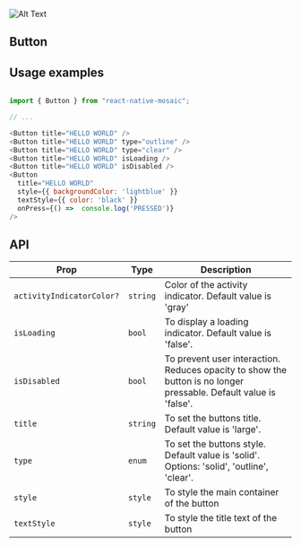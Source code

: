 ![Alt Text](https://drive.google.com/uc?export=view&id=1ci-R2nI_52PlqigEbQ14wzJbE39zDQ2o)

## Button

## Usage examples

```js

import { Button } from "react-native-mosaic";

// ...

<Button title="HELLO WORLD" />
<Button title="HELLO WORLD" type="outline" />
<Button title="HELLO WORLD" type="clear" />
<Button title="HELLO WORLD" isLoading />
<Button title="HELLO WORLD" isDisabled />
<Button
  title="HELLO WORLD"
  style={{ backgroundColor: 'lightblue' }}
  textStyle={{ color: 'black' }}
  onPress={() =>  console.log('PRESSED')}
/>
```

## API

| Prop | Type | Description |
|------|------|-------------|
| ``activityIndicatorColor?`` | ``string`` | Color of the activity indicator. Default value is 'gray' |
| ``isLoading`` | ``bool`` | To display a loading indicator. Default value is 'false'. |
| ``isDisabled`` | ``bool`` | To prevent user interaction. Reduces opacity to show the button is no longer pressable. Default value is 'false'. |
| ``title`` | ``string`` | To set the buttons title. Default value is 'large'. |
| ``type`` | ``enum`` | To set the buttons style. Default value is 'solid'. Options: 'solid', 'outline', 'clear'. |
| ``style`` | ``style`` | To style the main container of the button |
| ``textStyle`` | ``style`` | To style the title text of the button |
